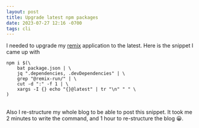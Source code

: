 ```yaml
---
layout: post
title: Upgrade latest npm packages
date: 2023-07-27 12:16 -0700
tags: cli
---
```


I needed to upgrade my [remix](https://remix-run.com) application to the latest. Here is the snippet I came up with

```
npm i $(\
    bat package.json | \
    jq ".dependencies, .devDependencies" | \
    grep "@remix-run/" | \
    cut -d ":" -f 1 | \
    xargs -I {} echo "{}@latest" | tr "\n" " " \
)
```

<br />
Also I re-structure my whole blog to be able to post this snippet. It took me 2 minutes to write the command, and 1 hour to re-structure the blog 😀.

